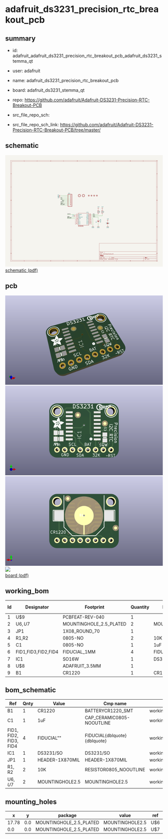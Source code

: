 # adafruit_ds3231_precision_rtc_breakout_pcb
 
## summary 
* id: adafruit_adafruit_ds3231_precision_rtc_breakout_pcb_adafruit_ds3231_stemma_qt
* user: adafruit
* name: adafruit_ds3231_precision_rtc_breakout_pcb
* board: adafruit_ds3231_stemma_qt
* repo: https://github.com/adafruit/Adafruit-DS3231-Precision-RTC-Breakout-PCB



* src_file_repo_sch: 
* src_file_repo_sch_link: https://github.com/adafruit/Adafruit-DS3231-Precision-RTC-Breakout-PCB/tree/master/

## schematic  
![](working_schematic_600.png)  
[schematic (pdf)](working_schematic.pdf)  

## pcb  
![](working_3d_600.png) 
![](working_3d_front_600.png)  
![](working_3d_back_600.png)  
![](working_600.png)  
[board (pdf)](working.pdf)  

## working_bom
| Id | Designator | Footprint | Quantity | Designation | Supplier and ref |  | None | 
| --- | --- | --- | --- | --- | --- | --- | --- | 
| 1 | U$9 | PCBFEAT-REV-040 | 1 |  |  |  | [''] | 
| 2 | U$6,U$7 | MOUNTINGHOLE_2.5_PLATED | 2 | MOUNTINGHOLE2.5 |  |  | [''] | 
| 3 | JP1 | 1X08_ROUND_70 | 1 |  |  |  | [''] | 
| 4 | R1,R2 | 0805-NO | 2 | 10K |  |  | [''] | 
| 5 | C1 | 0805-NO | 1 | 1uF |  |  | [''] | 
| 6 | FID1,FID3,FID2,FID4 | FIDUCIAL_1MM | 4 | FIDUCIAL" |  |  | [''] | 
| 7 | IC1 | SO16W | 1 | DS3231/SO |  |  | [''] | 
| 8 | U$8 | ADAFRUIT_3.5MM | 1 |  |  |  | [''] | 
| 9 | B1 | CR1220 | 1 | CR1220 |  |  | [''] | 


## bom_schematic
| Ref | Qnty | Value | Cmp name | Footprint | Description | Vendor | DNP | 
| --- | --- | --- | --- | --- | --- | --- | --- | 
| B1 | 1 | CR1220 | BATTERYCR1220_SMT | working:CR1220 |  |  |  | 
| C1 | 1 | 1uF | CAP_CERAMIC0805-NOOUTLINE | working:0805-NO |  |  |  | 
| FID1, FID2, FID3, FID4 | 4 | FIDUCIAL"" | FIDUCIAL{dblquote}{dblquote} | working:FIDUCIAL_1MM |  |  |  | 
| IC1 | 1 | DS3231/SO | DS3231/SO | working:SO16W |  |  |  | 
| JP1 | 1 | HEADER-1X870MIL | HEADER-1X870MIL | working:1X08_ROUND_70 |  |  |  | 
| R1, R2 | 2 | 10K | RESISTOR0805_NOOUTLINE | working:0805-NO |  |  |  | 
| U$6, U$7 | 2 | MOUNTINGHOLE2.5 | MOUNTINGHOLE2.5 | working:MOUNTINGHOLE_2.5_PLATED |  |  |  | 


## mounting_holes
| x | y | package | value | ref | size | 
| --- | --- | --- | --- | --- | --- | 
| 17.78 | 0.0 | MOUNTINGHOLE_2.5_PLATED | MOUNTINGHOLE2.5 | U$6 | m3 | 
| 0.0 | 0.0 | MOUNTINGHOLE_2.5_PLATED | MOUNTINGHOLE2.5 | U$7 | m3 | 


